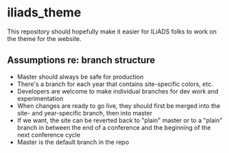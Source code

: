 # iliads_theme
This repository should hopefully make it easier for ILiADS folks to work on the theme for the website.

## Assumptions re: branch structure
- Master should always be safe for production
- There's a branch for each year that contains site-specific colors, etc.
- Developers are welcome to make individual branches for dev work and experimentation
- When changes are ready to go live, they should first be merged into the site- and year-specific branch, then into master
- If we want, the site can be reverted back to "plain" master or to a "plain" branch in between the end of a conference and the beginning of the next conference cycle
- Master is the default branch in the repo
